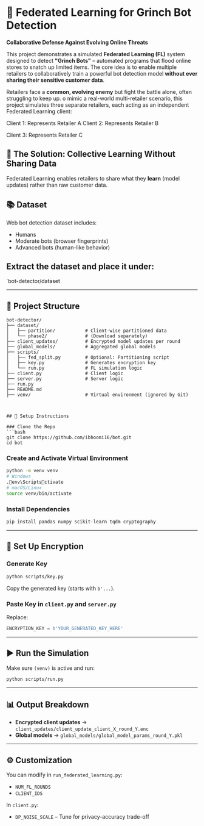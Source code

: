 
# 🧠 Federated Learning for Grinch Bot Detection  
**Collaborative Defense Against Evolving Online Threats**

This project demonstrates a simulated **Federated Learning (FL)** system designed to detect **"Grinch Bots"** – automated programs that flood online stores to snatch up limited items. The core idea is to enable multiple retailers to collaboratively train a powerful bot detection model **without ever sharing their sensitive customer data**.

Retailers face a **common, evolving enemy** but fight the battle alone, often struggling to keep up.
o mimic a real-world multi-retailer scenario, this project simulates three separate retailers, each acting as an independent Federated Learning client:

Client 1: Represents Retailer A 
Client 2: Represents Retailer B 

Client 3: Represents Retailer C 

## 🧠 The Solution: Collective Learning Without Sharing Data
Federated Learning enables retailers to share what they **learn** (model updates) rather than raw customer data.


## 📚 Dataset
Web bot detection dataset includes:
- Humans
- Moderate bots (browser fingerprints)
- Advanced bots (human-like behavior)

##  Extract the dataset and place it under:  
`bot-detector/dataset

---

## 📁 Project Structure

```
bot-detector/
├── dataset/
│   ├── partition/           # Client-wise partitioned data
│   └── phase2/              # (Download separately)
├── client_updates/          # Encrypted model updates per round
├── global_models/           # Aggregated global models
├── scripts/
│   ├── fed_split.py         # Optional: Partitioning script
│   ├── key.py               # Generates encryption key
│   └── run.py               # FL simulation logic
├── client.py                # Client logic
├── server.py                # Server logic
├── run.py
├── README.md
├── venv/                    # Virtual environment (ignored by Git)



## 🚀 Setup Instructions

### Clone the Repo
```bash
git clone https://github.com/ibhoomi16/bot.git
cd bot
```

### Create and Activate Virtual Environment
```bash
python -m venv venv
# Windows
.env\Scriptsctivate
# macOS/Linux
source venv/bin/activate
```

### Install Dependencies
```bash
pip install pandas numpy scikit-learn tqdm cryptography
```

---

## 🔐 Set Up Encryption

### Generate Key
```bash
python scripts/key.py
```
Copy the generated key (starts with `b'...`).

### Paste Key in `client.py` and `server.py`
Replace:
```python
ENCRYPTION_KEY = b'YOUR_GENERATED_KEY_HERE'
```

---

## ▶️ Run the Simulation
Make sure `(venv)` is active and run:
```bash
python scripts/run.py
```

---

## 📊 Output Breakdown

- **Encrypted client updates** → `client_updates/client_update_client_X_round_Y.enc`
- **Global models** → `global_models/global_model_params_round_Y.pkl`


---

## ⚙️ Customization

You can modify in `run_federated_learning.py`:
- `NUM_FL_ROUNDS`
- `CLIENT_IDS`

In `client.py`:
- `DP_NOISE_SCALE` – Tune for privacy-accuracy trade-off

